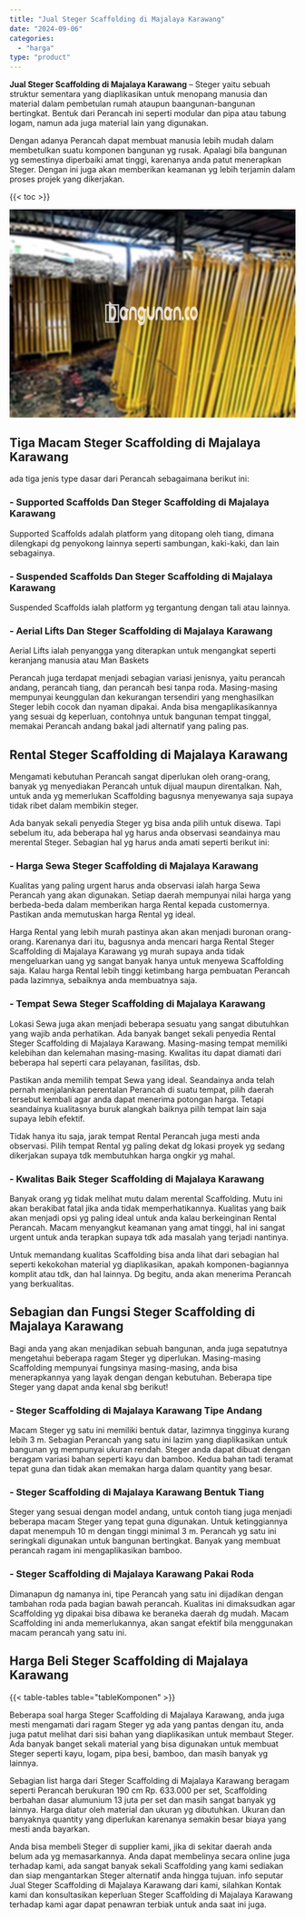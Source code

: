 ```yaml
---
title: "Jual Steger Scaffolding di Majalaya Karawang"
date: "2024-09-06"
categories: 
  - "harga"
type: "product"
---
```


**Jual Steger Scaffolding di Majalaya Karawang** – Steger yaitu sebuah struktur sementara yang diaplikasikan untuk menopang manusia dan material dalam pembetulan rumah ataupun baangunan-bangunan bertingkat. Bentuk dari Perancah ini seperti modular dan pipa atau tabung logam, namun ada juga material lain yang digunakan.

Dengan adanya Perancah dapat membuat manusia lebih mudah dalam membetulkan suatu komponen bangunan yg rusak. Apalagi bila bangunan yg semestinya diperbaiki amat tinggi, karenanya anda patut menerapkan Steger. Dengan ini juga akan memberikan keamanan yg lebih terjamin dalam proses projek yang dikerjakan.

{{< toc >}}

![Jual Steger Scaffolding di Majalaya Karawang](/images/sewa-scaffolding-steger-11.png)

## Tiga Macam Steger Scaffolding di Majalaya Karawang

ada tiga jenis type dasar dari Perancah sebagaimana berikut ini:

### \- Supported Scaffolds Dan Steger Scaffolding di Majalaya Karawang

Supported Scaffolds adalah platform yang ditopang oleh tiang, dimana dilengkapi dg penyokong lainnya seperti sambungan, kaki-kaki, dan lain sebagainya.

### \- Suspended Scaffolds Dan Steger Scaffolding di Majalaya Karawang

Suspended Scaffolds ialah platform yg tergantung dengan tali atau lainnya.

### \- Aerial Lifts Dan Steger Scaffolding di Majalaya Karawang

Aerial Lifts ialah penyangga yang diterapkan untuk mengangkat seperti keranjang manusia atau Man Baskets

Perancah juga terdapat menjadi sebagian variasi jenisnya, yaitu perancah andang, perancah tiang, dan perancah besi tanpa roda. Masing-masing mempunyai keunggulan dan kekurangan tersendiri yang menghasilkan Steger lebih cocok dan nyaman dipakai. Anda bisa mengaplikasikannya yang sesuai dg keperluan, contohnya untuk bangunan tempat tinggal, memakai Perancah andang bakal jadi alternatif yang paling pas.

## Rental Steger Scaffolding di Majalaya Karawang

Mengamati kebutuhan Perancah sangat diperlukan oleh orang-orang, banyak yg menyediakan Perancah untuk dijual maupun direntalkan. Nah, untuk anda yg memerlukan Scaffolding bagusnya menyewanya saja supaya tidak ribet dalam membikin steger.

Ada banyak sekali penyedia Steger yg bisa anda pilih untuk disewa. Tapi sebelum itu, ada beberapa hal yg harus anda observasi seandainya mau merental Steger. Sebagian hal yg harus anda amati seperti berikut ini:

### \- Harga Sewa Steger Scaffolding di Majalaya Karawang

Kualitas yang paling urgent harus anda observasi ialah harga Sewa Perancah yang akan digunakan. Setiap daerah mempunyai nilai harga yang berbeda-beda dalam memberikan harga Rental kepada customernya. Pastikan anda memutuskan harga Rental yg ideal.

Harga Rental yang lebih murah pastinya akan akan menjadi buronan orang-orang. Karenanya dari itu, bagusnya anda mencari harga Rental Steger Scaffolding di Majalaya Karawang yg murah supaya anda tidak mengeluarkan uang yg sangat banyak hanya untuk menyewa Scaffolding saja. Kalau harga Rental lebih tinggi ketimbang harga pembuatan Perancah pada lazimnya, sebaiknya anda membuatnya saja.

### \- Tempat Sewa Steger Scaffolding di Majalaya Karawang

Lokasi Sewa juga akan menjadi beberapa sesuatu yang sangat dibutuhkan yang wajib anda perhatikan. Ada banyak banget sekali penyedia Rental Steger Scaffolding di Majalaya Karawang. Masing-masing tempat memiliki kelebihan dan kelemahan masing-masing. Kwalitas itu dapat diamati dari beberapa hal seperti cara pelayanan, fasilitas, dsb.

Pastikan anda memilih tempat Sewa yang ideal. Seandainya anda telah pernah menjalankan perentalan Perancah di suatu tempat, pilih daerah tersebut kembali agar anda dapat menerima potongan harga. Tetapi seandainya kualitasnya buruk alangkah baiknya pilih tempat lain saja supaya lebih efektif.

Tidak hanya itu saja, jarak tempat Rental Perancah juga mesti anda observasi. Pilih tempat Rental yg paling dekat dg lokasi proyek yg sedang dikerjakan supaya tdk membutuhkan harga ongkir yg mahal.

### \- Kwalitas Baik Steger Scaffolding di Majalaya Karawang

Banyak orang yg tidak melihat mutu dalam merental Scaffolding. Mutu ini akan berakibat fatal jika anda tidak memperhatikannya. Kualitas yang baik akan menjadi opsi yg paling ideal untuk anda kalau berkeinginan Rental Perancah. Macam menyangkut keamanan yang amat tinggi, hal ini sangat urgent untuk anda terapkan supaya tdk ada masalah yang terjadi nantinya.

Untuk memandang kualitas Scaffolding bisa anda lihat dari sebagian hal seperti kekokohan material yg diaplikasikan, apakah komponen-bagiannya komplit atau tdk, dan hal lainnya. Dg begitu, anda akan menerima Perancah yang berkualitas.

## Sebagian dan Fungsi Steger Scaffolding di Majalaya Karawang

Bagi anda yang akan menjadikan sebuah bangunan, anda juga sepatutnya mengetahui beberapa ragam Steger yg diperlukan. Masing-masing Scaffolding mempunyai fungsinya masing-masing, anda bisa menerapkannya yang layak dengan dengan kebutuhan. Beberapa tipe Steger yang dapat anda kenal sbg berikut!

### \- Steger Scaffolding di Majalaya Karawang Tipe Andang

Macam Steger yg satu ini memiliki bentuk datar, lazimnya tingginya kurang lebih 3 m. Sebagian Perancah yang satu ini lazim yang diaplikasikan untuk bangunan yg mempunyai ukuran rendah. Steger anda dapat dibuat dengan beragam variasi bahan seperti kayu dan bamboo. Kedua bahan tadi teramat tepat guna dan tidak akan memakan harga dalam quantity yang besar.

### \- Steger Scaffolding di Majalaya Karawang Bentuk Tiang

Steger yang sesuai dengan model andang, untuk contoh tiang juga menjadi beberapa macam Steger yang tepat guna digunakan. Untuk ketinggiannya dapat menempuh 10 m dengan tinggi minimal 3 m. Perancah yg satu ini seringkali digunakan untuk bangunan bertingkat. Banyak yang membuat perancah ragam ini mengaplikasikan bamboo.

### \- Steger Scaffolding di Majalaya Karawang Pakai Roda

Dimanapun dg namanya ini, tipe Perancah yang satu ini dijadikan dengan tambahan roda pada bagian bawah perancah. Kualitas ini dimaksudkan agar Scaffolding yg dipakai bisa dibawa ke beraneka daerah dg mudah. Macam Scaffolding ini anda memerlukannya, akan sangat efektif bila menggunakan macam perancah yang satu ini.

## Harga Beli Steger Scaffolding di Majalaya Karawang

{{< table-tables table="tableKomponen" >}}

Beberapa soal harga Steger Scaffolding di Majalaya Karawang, anda juga mesti mengamati dari ragam Steger yg ada yang pantas dengan itu, anda juga patut melihat dari sisi bahan yang diaplikasikan untuk membaut Steger. Ada banyak banget sekali material yang bisa digunakan untuk membuat Steger seperti kayu, logam, pipa besi, bamboo, dan masih banyak yg lainnya.

Sebagian list harga dari Steger Scaffolding di Majalaya Karawang beragam seperti Perancah berukuran 190 cm Rp. 633.000 per set, Scaffolding berbahan dasar alumunium 13 juta per set dan masih sangat banyak yg lainnya. Harga diatur oleh material dan ukuran yg dibutuhkan. Ukuran dan banyaknya quantity yang diperlukan karenanya semakin besar biaya yang mesti anda bayarkan.

Anda bisa membeli Steger di supplier kami, jika di sekitar daerah anda belum ada yg memasarkannya. Anda dapat membelinya secara online juga terhadap kami, ada sangat banyak sekali Scaffolding yang kami sediakan dan siap mengantarkan Steger alternatif anda hingga tujuan. info seputar Jual Steger Scaffolding di Majalaya Karawang dari kami, silahkan Kontak kami dan konsultasikan keperluan Steger Scaffolding di Majalaya Karawang terhadap kami agar dapat penawran terbiak untuk anda saat ini juga.
